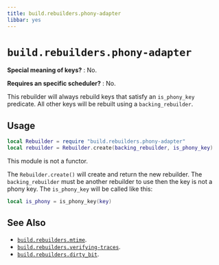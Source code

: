 ```yaml
---
title: build.rebuilders.phony-adapter
libbar: yes
---
```


# `build.rebuilders.phony-adapter` #

**Special meaning of keys?**
: No.

**Requires an specific scheduler?**
: No.

This rebuilder will always rebuild keys that satisfy an `is_phony_key`
predicate. All other keys will be rebuilt using a `backing_rebuilder`.

## Usage ##

```lua
local Rebuilder = require "build.rebuilders.phony-adapter"
local rebuilder = Rebuilder.create(backing_rebuilder, is_phony_key)
```

This module is not a functor.

The `Rebuilder.create()` will create and return the new rebuilder. The
`backing_rebuilder` must be another rebuilder to use then the key is not a
phony key. The `is_phony_key` will be called like this:

```lua
local is_phony = is_phony_key(key)
```

## See Also ##

  * [`build.rebuilders.mtime`](rebuilders-mtime.md).
  * [`build.rebuilders.verifying-traces`](rebuilders-verifying-traces.md).
  * [`build.rebuilders.dirty_bit`](rebuilders-dirty-bit.md).
